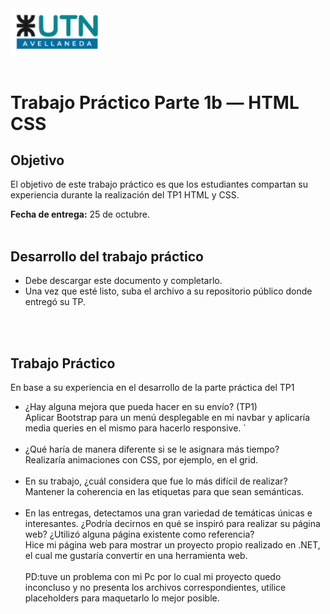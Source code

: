 <img src="assets/utn_logo.svg" width="150">
<br/>
<br/>

# Trabajo Práctico Parte 1b — HTML CSS

## Objetivo

El objetivo de este trabajo práctico es que los estudiantes compartan su experiencia durante la realización del TP1 HTML y CSS.

**Fecha de entrega:** 25 de octubre.
<br/>
<br/>

## Desarrollo del trabajo práctico

- Debe descargar este documento y completarlo.
- Una vez que esté listo, suba el archivo a su repositorio público donde entregó su TP.

<br/><br/>

## Trabajo Práctico

En base a su experiencia en el desarrollo de la parte práctica del TP1

- ¿Hay alguna mejora que pueda hacer en su envío? (TP1)<br/>
  Aplicar Bootstrap para un menú desplegable en mi navbar y aplicaría media queries en el mismo para hacerlo responsive. `<br/><br/>
- ¿Qué haría de manera diferente si se le asignara más tiempo?<br/>
  Realizaría animaciones con CSS, por ejemplo, en el grid. <br/><br/>
- En su trabajo, ¿cuál considera que fue lo más difícil de realizar?<br/>
   Mantener la coherencia en las etiquetas para que sean semánticas. <br/><br/>
- En las entregas, detectamos una gran variedad de temáticas únicas e interesantes. ¿Podría decirnos en qué se inspiró para realizar su página web? ¿Utilizó alguna página existente como referencia?<br/>
  Hice mi página web para mostrar un proyecto propio realizado en .NET, el cual me gustaría convertir en una herramienta web.  <br/><br/>
PD:tuve un problema con mi Pc por lo cual mi proyecto quedo inconcluso y no presenta los archivos correspondientes, utilice placeholders para maquetarlo lo mejor posible.
